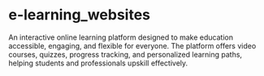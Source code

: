 # e-learning_websites
An interactive online learning platform designed to make education accessible, engaging, and flexible for everyone. The platform offers video courses, quizzes, progress tracking, and personalized learning paths, helping students and professionals upskill effectively.
